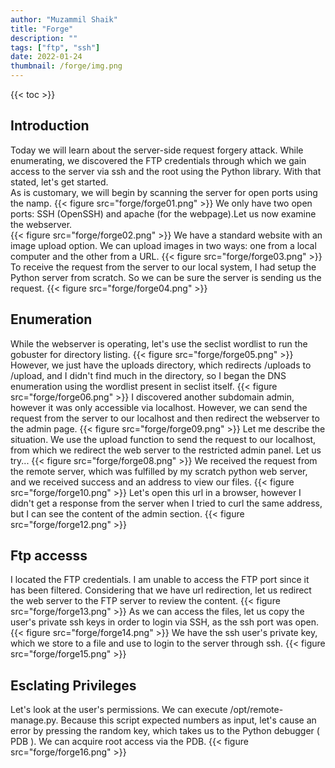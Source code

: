 ```yaml
---
author: "Muzammil Shaik"
title: "Forge"
description: ""
tags: ["ftp", "ssh"]
date: 2022-01-24
thumbnail: /forge/img.png
---
```

{{< toc >}}

## Introduction
Today we will learn about the server-side request forgery attack. While enumerating, we discovered the FTP credentials through which we gain access to the server via ssh and the root using the Python library. With that stated, let's get started.</br>
As is customary, we will begin by scanning the server for open ports using the namp.
{{< figure src="forge/forge01.png" >}}
We only have two open ports: SSH (OpenSSH) and apache (for the webpage).Let us now examine the webserver.</br> 
{{< figure src="forge/forge02.png" >}}
We have a standard website with an image upload option. We can upload images in two ways: one from a local computer and the other from a URL.
{{< figure src="forge/forge03.png" >}}
To receive the request from the server to our local system, I had setup the Python server from scratch. So we can be sure the server is sending us the request.
{{< figure src="forge/forge04.png" >}}

## Enumeration
While the webserver is operating, let's use the seclist wordlist to run the gobuster for directory listing.
{{< figure src="forge/forge05.png" >}}
However, we just have the uploads directory, which redirects /uploads to /upload, and I didn't find much in the directory, so I began the DNS enumeration using the wordlist present in seclist itself.
{{< figure src="forge/forge06.png" >}}
I discovered another subdomain admin, however it was only accessible via localhost.
However, we can send the request from the server to our localhost and then redirect the webserver to the admin page.
{{< figure src="forge/forge09.png" >}}
Let me describe the situation. We use the upload function to send the request to our localhost, from which we redirect the web server to the restricted admin panel. Let us try...
{{< figure src="forge/forge08.png" >}}
We received the request from the remote server, which was fulfilled by my scratch python web server, and we received success and an address to view our files.
{{< figure src="forge/forge10.png" >}}
Let's open this url in a browser, however I didn't get a response from the server when I tried to curl the same address, but I can see the content of the admin section. 
{{< figure src="forge/forge12.png" >}}

## Ftp accesss
I located the FTP credentials.
I am unable to access the FTP port since it has been filtered.
Considering that we have url redirection, let us redirect the web server to the FTP server to review the content.
{{< figure src="forge/forge13.png" >}}
As we can access the files, let us copy the user's private ssh keys in order to login via SSH, as the ssh port was open.
{{< figure src="forge/forge14.png" >}}
We have the ssh user's private key, which we store to a file and use to login to the server through ssh.
{{< figure src="forge/forge15.png" >}}

## Esclating Privileges
Let's look at the user's permissions. We can execute /opt/remote-manage.py. Because this script expected numbers as input, let's cause an error by pressing the random key, which takes us to the Python debugger ( PDB ). We can acquire root access via the PDB.
{{< figure src="forge/forge16.png" >}}
